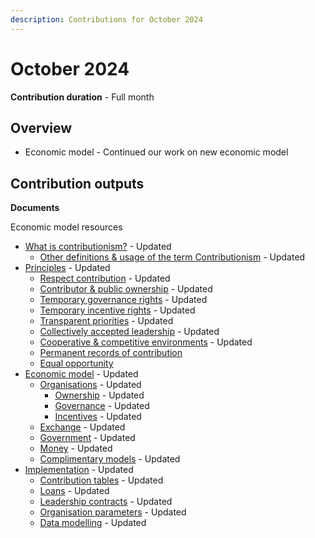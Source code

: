 ```yaml
---
description: Contributions for October 2024
---
```


# October 2024

**Contribution duration** - Full month



## Overview

* Economic model - Continued our work on new economic model



## Contribution outputs



**Documents**

Economic model resources

* [What is contributionism?](https://docs.contributionism.io/contributionism/what-is-contributionism) - Updated
  * [Other definitions & usage of the term Contributionism](https://docs.contributionism.io/contributionism/what-is-contributionism/other-definitions-and-usage-of-the-term-contributionism) - Updated
* [Principles](https://docs.contributionism.io/contributionism/principles) - Updated
  * [Respect contribution](https://docs.contributionism.io/contributionism/principles/respect-contribution) - Updated
  * [Contributor & public ownership](https://docs.contributionism.io/contributionism/principles/contributor-and-public-ownership) - Updated
  * [Temporary governance rights](https://docs.contributionism.io/contributionism/principles/temporary-governance-rights) - Updated
  * [Temporary incentive rights](https://docs.contributionism.io/contributionism/principles/temporary-incentive-rights) - Updated
  * [Transparent priorities](https://docs.contributionism.io/contributionism/principles/transparent-priorities) - Updated
  * [Collectively accepted leadership](https://docs.contributionism.io/contributionism/principles/collectively-accepted-leadership) - Updated
  * [Cooperative & competitive environments](https://docs.contributionism.io/contributionism/characteristics/cooperative-and-competitive-environments) - Updated
  * [Permanent records of contribution](https://docs.contributionism.io/contributionism/characteristics/permanent-records-of-contribution)
  * [Equal opportunity](https://docs.contributionism.io/contributionism/characteristics/equal-opportunity)
* [Economic model](https://docs.contributionism.io/contributionism/economic-model) - Updated
  * [Organisations](https://docs.contributionism.io/contributionism/economic-model/organisations) - Updated
    * [Ownership](https://docs.contributionism.io/contributionism/economic-model/organisations/ownership) - Updated
    * [Governance](https://docs.contributionism.io/contributionism/economic-model/organisations/governance) - Updated
    * [Incentives](https://docs.contributionism.io/contributionism/economic-model/organisations/incentives) - Updated
  * [Exchange](https://docs.contributionism.io/contributionism/economic-model/exchange) - Updated
  * [Government](https://docs.contributionism.io/contributionism/economic-model/governments) - Updated
  * [Money](https://docs.contributionism.io/contributionism/economic-model/money) - Updated
  * [Complimentary models](https://docs.contributionism.io/contributionism/economic-model/complimentary-models) - Updated
* [Implementation](https://docs.contributionism.io/contributionism/implementation) - Updated
  * [Contribution tables](https://docs.contributionism.io/contributionism/implementation/contribution-tables) - Updated
  * [Loans](https://docs.contributionism.io/contributionism/implementation/loans) - Updated
  * [Leadership contracts](https://docs.contributionism.io/contributionism/implementation/leadership-contracts) - Updated
  * [Organisation parameters](https://docs.contributionism.io/contributionism/implementation/organisation-parameters) - Updated
  * [Data modelling](https://docs.contributionism.io/contributionism/implementation/data-modelling) - Updated
